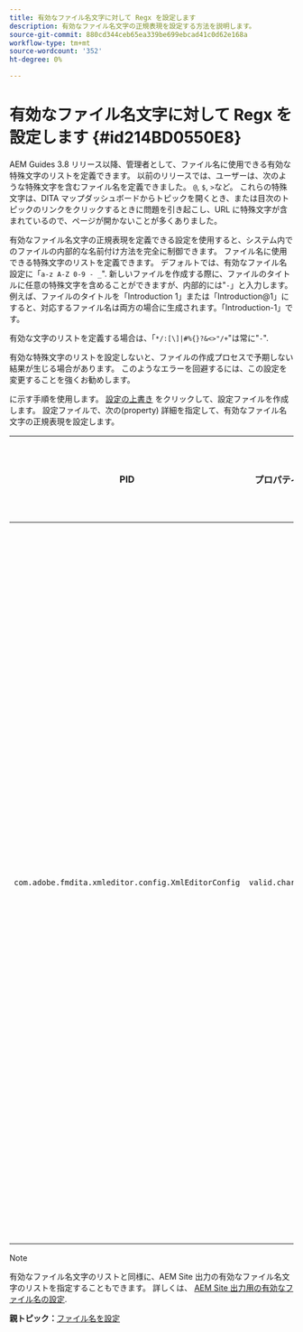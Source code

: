 ```yaml
---
title: 有効なファイル名文字に対して Regx を設定します
description: 有効なファイル名文字の正規表現を設定する方法を説明します。
source-git-commit: 880cd344ceb65ea339be699ebcad41c0d62e168a
workflow-type: tm+mt
source-wordcount: '352'
ht-degree: 0%

---
```


# 有効なファイル名文字に対して Regx を設定します {#id214BD0550E8}

AEM Guides 3.8 リリース以降、管理者として、ファイル名に使用できる有効な特殊文字のリストを定義できます。 以前のリリースでは、ユーザーは、次のような特殊文字を含むファイル名を定義できました。 `@`, `$`, `>`など。 これらの特殊文字は、DITA マップダッシュボードからトピックを開くとき、または目次のトピックのリンクをクリックするときに問題を引き起こし、URL に特殊文字が含まれているので、ページが開かないことが多くありました。

有効なファイル名文字の正規表現を定義できる設定を使用すると、システム内でのファイルの内部的な名前付け方法を完全に制御できます。 ファイル名に使用できる特殊文字のリストを定義できます。 デフォルトでは、有効なファイル名設定に「`a-z A-Z 0-9 - _`&quot;. 新しいファイルを作成する際に、ファイルのタイトルに任意の特殊文字を含めることができますが、内部的には&quot;`-`」と入力します。 例えば、ファイルのタイトルを「Introduction 1」または「Introduction@1」にすると、対応するファイル名は両方の場合に生成されます。「Introduction-1」です。

有効な文字のリストを定義する場合は、「`*/:[\]|#%{}?&<>"/+`&quot;は常に&quot;`-`&quot;.

有効な特殊文字のリストを設定しないと、ファイルの作成プロセスで予期しない結果が生じる場合があります。 このようなエラーを回避するには、この設定を変更することを強くお勧めします。

に示す手順を使用します。 [設定の上書き](download-install-additional-config-override.md#) をクリックして、設定ファイルを作成します。 設定ファイルで、次の\(property\) 詳細を指定して、有効なファイル名文字の正規表現を設定します。

| PID | プロパティキー | プロパティの値 |
|---|------------|--------------|
| `com.adobe.fmdita.xmleditor.config.XmlEditorConfig` | `valid.characters` | 値は正規表現パターンです。 3 つの基本的な文字が必要で、リストはハイフン\(-\) で始まる必要があります。<br> **デフォルト値**: \[-a-zA-Z0-9\_\] |

>[!NOTE]
>
> 有効なファイル名文字のリストと同様に、AEM Site 出力の有効なファイル名文字のリストを指定することもできます。 詳しくは、 [AEM Site 出力用の有効なファイル名の設定](conf-file-names-valid-regx-aem-site-output.md#).

**親トピック：**[&#x200B;ファイル名を設定](conf-file-names.md)
